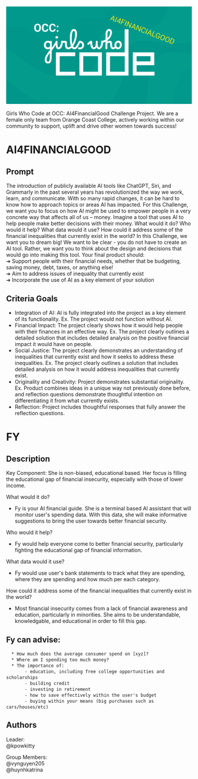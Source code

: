 ![alt text](https://github.com/kpowkitty/fy/blob/main/res/gwc-ai4financialgood-logo.png?raw=true)

Girls Who Code at OCC: AI4FinancialGood Challenge Project. We are a female only team from Orange Coast College, actively working within our community to support, uplift and drive other women towards success!

# AI4FINANCIALGOOD

## Prompt  

The introduction of publicly available AI tools like ChatGPT, Siri, and Grammarly in the past several years has revolutionized the way we work, learn, and communicate. With so many rapid changes, it can be hard to know how to approach topics or areas AI has impacted. For this Challenge, we want you to focus on how AI might be used to empower people in a very concrete way that affects all of us – money. Imagine a tool that uses AI to help people make better decisions with their money. What would it do? Who would it help? What data would it use? How could it address some of the financial inequalities that currently exist in the world? In this Challenge, we want you to dream big! We want to be clear - you do not have to create an AI tool. Rather, we want you to think about the design and decisions that would go into making this tool. Your final product should:  
➔ Support people with their financial needs, whether that be budgeting, saving
money, debt, taxes, or anything else!  
➔ Aim to address issues of inequality that currently exist  
➔ Incorporate the use of AI as a key element of your solution  

## Criteria Goals

- Integration of AI: AI is fully integrated into the project as a key element of its functionality. Ex. The project would not function without AI.
- Financial Impact: The project clearly shows how it would help people with their finances in an effective way. Ex. The project clearly outlines a detailed solution that includes detailed analysis on the positive financial impact it would have on people.
- Social Justice: The project clearly demonstrates an understanding of inequalities that currently exist and how it seeks to address these inequalities. Ex. The project clearly outlines a solution that includes detailed analysis on how it would address inequalities that currently exist.
- Originality and Creativity: Project demonstrates substantial originality. Ex. Product combines ideas in a unique way not previously done before, and reflection questions demonstrate thoughtful intention on differentiating it from what currently exists.
- Reflection: Project includes thoughtful responses that fully answer the reflection questions.

# FY

## Description

Key Component: She is non-biased, educational based. Her focus is filling the educational gap of financial insecurity, especially with those of lower income.

What would it do?  
- Fy is your AI financial guide. She is a terminal based AI assistant that will monitor user's spending data. With this data, she will make informative                   suggestions to bring the user towards better financial security.
  
Who would it help?  
- Fy would help everyone come to better financial security, particularly fighting the educational gap of financial information.  

What data would it use?   
- Fy would use user's bank statements to track what they are spending, where they are spending and how much per each category.

How could it address some of the financial inequalities that currently exist in the world?  
- Most financial insecurity comes from a lack of financial awareness and education, particularly in minorities. She aims to be understandable, knowledgable, and educational in order to fill this gap.  

## Fy can advise:  
      * How much does the average consumer spend on [xyz]?  
      * Where am I spending too much money?  
      * The importance of:  
           - education, including free college opportunities and scholarships  
           - building credit
           - investing in retirement
           - how to save effectively within the user's budget
           - buying within your means (big purchases such as cars/houses/etc)
      
  
## Authors

  Leader:  
    @kpowkitty

  Group Members:  
     @vynguyen205  
     @huynhkatrina  
